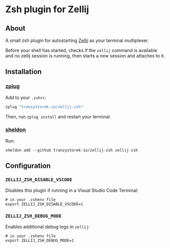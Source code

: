 # Zsh plugin for Zellij

## About

A small zsh plugin for autostarting [Zellij](https://zellij.dev/)
as your terminal multiplexer.

Before your shell has started,
checks if the `zellij` command is available and no zellij session is running,
then starts a new session and attaches to it.

## Installation

### [zplug](https://github.com/zplug/zplug)

Add to your `.zshrc`:

```zsh
zplug "tranzystorek-io/zellij-zsh"
```

Then, run `zplug install` and restart your terminal.

### [sheldon](https://github.com/rossmacarthur/sheldon)

Run:

```console
sheldon add --github tranzystorek-io/zellij-zsh zellij-zsh
```

## Configuration

### `ZELLIJ_ZSH_DISABLE_VSCODE`

Disables this plugin if running in a Visual Studio Code Terminal:

```shell
# in your .zshenv file
export ZELLIJ_ZSH_DISABLE_VSCODE=1
```

### `ZELLIJ_ZSH_DEBUG_MODE`

Enables additional debug logs in `zellij`:

```shell
# in your .zshenv file
export ZELLIJ_ZSH_DEBUG_MODE=1
```
